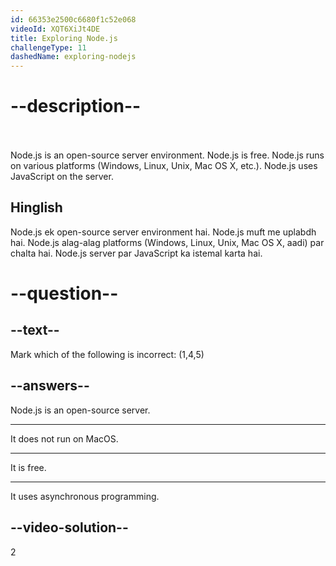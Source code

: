 ```yaml
---
id: 66353e2500c6680f1c52e068
videoId: XQT6XiJt4DE
title: Exploring Node.js
challengeType: 11
dashedName: exploring-nodejs
---
```


# --description--
<br>
<br>
Node.js is an open-source server environment.
Node.js is free.
Node.js runs on various platforms (Windows, Linux, Unix, Mac OS X, etc.).
Node.js uses JavaScript on the server.
<h2>Hinglish</h2>
Node.js ek open-source server environment hai.
Node.js muft me uplabdh hai.
Node.js alag-alag platforms (Windows, Linux, Unix, Mac OS X, aadi) par chalta hai.
Node.js server par JavaScript ka istemal karta hai.

# --question--

## --text--

Mark which of the following is incorrect: (1,4,5)


## --answers--

Node.js is an open-source server.

---

It does not run on MacOS.

---

It is free.

---

It uses asynchronous programming.


## --video-solution--

2
